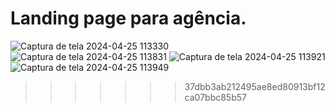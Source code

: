# Landing page para agência.

![Captura de tela 2024-04-25 113330](https://github.com/leandro-guimaraes/Agencia-Landing-Page/assets/85081592/7f0c5611-2862-475e-adda-c51337a06a22)
![Captura de tela 2024-04-25 113831](https://github.com/leandro-guimaraes/Agencia-Landing-Page/assets/85081592/3d02aa12-7305-47e3-be7b-d78c7c847b5c)
![Captura de tela 2024-04-25 113921](https://github.com/leandro-guimaraes/Agencia-Landing-Page/assets/85081592/e3fc3717-f9b9-4664-8a0d-b9d75cb4e229)
![Captura de tela 2024-04-25 113949](https://github.com/leandro-guimaraes/Agencia-Landing-Page/assets/85081592/296922b3-632b-4056-bf94-37b27d3045a9)
>>>>>>> 37dbb3ab212495ae8ed80913bf12ca07bbc85b57
